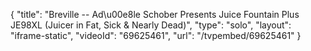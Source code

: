 {
    "title": "Breville -- Ad\u00e8le Schober Presents Juice Fountain Plus JE98XL (Juicer in Fat, Sick & Nearly Dead)",
    "type": "solo",
    "layout": "iframe-static",
    "videoId": "69625461",
    "url": "\/tvpembed\/69625461"
}